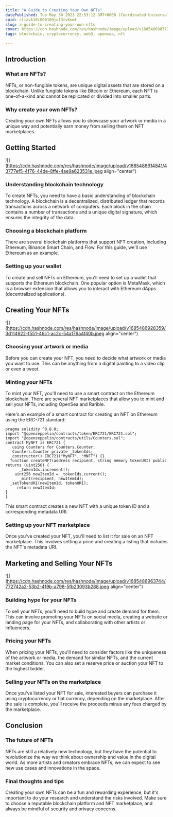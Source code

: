 ```yaml
---
title: "A Guide to Creating Your Own NFTs"
datePublished: Tue May 30 2023 22:53:12 GMT+0000 (Coordinated Universal Time)
cuid: cliavk10i000109ju13tv6nmt
slug: a-guide-to-creating-your-own-nfts
cover: https://cdn.hashnode.com/res/hashnode/image/upload/v1685486903729/10fdb1d7-a5e1-4b38-a476-8c251c04bead.jpeg
tags: blockchain, cryptocurrency, web3, opensea, nft

---
```


## Introduction

### What are NFTs?

NFTs, or non-fungible tokens, are unique digital assets that are stored on a blockchain. Unlike fungible tokens like Bitcoin or Ethereum, each NFT is one-of-a-kind and cannot be replicated or divided into smaller parts.

### Why create your own NFTs?

Creating your own NFTs allows you to showcase your artwork or media in a unique way and potentially earn money from selling them on NFT marketplaces.

## Getting Started

![](https://cdn.hashnode.com/res/hashnode/image/upload/v1685486914841/43777ef5-4f76-44de-8ffe-4ae9a623531e.jpeg align="center")

### Understanding blockchain technology

To create NFTs, you need to have a basic understanding of blockchain technology. A blockchain is a decentralized, distributed ledger that records transactions across a network of computers. Each block in the chain contains a number of transactions and a unique digital signature, which ensures the integrity of the data.

### Choosing a blockchain platform

There are several blockchain platforms that support NFT creation, including Ethereum, Binance Smart Chain, and Flow. For this guide, we'll use Ethereum as an example.

### Setting up your wallet

To create and sell NFTs on Ethereum, you'll need to set up a wallet that supports the Ethereum blockchain. One popular option is MetaMask, which is a browser extension that allows you to interact with Ethereum dApps (decentralized applications).

## Creating Your NFTs

![](https://cdn.hashnode.com/res/hashnode/image/upload/v1685486928359/3d114922-f551-46c1-ac2c-54a179a4f40b.jpeg align="center")

### Choosing your artwork or media

Before you can create your NFT, you need to decide what artwork or media you want to use. This can be anything from a digital painting to a video clip or even a tweet.

### Minting your NFTs

To mint your NFT, you'll need to use a smart contract on the Ethereum blockchain. There are several NFT marketplaces that allow you to mint and sell your NFTs, including OpenSea and Rarible.

Here's an example of a smart contract for creating an NFT on Ethereum using the ERC-721 standard:

```solidity
pragma solidity ^0.8.0;
import "@openzeppelin/contracts/token/ERC721/ERC721.sol";
import "@openzeppelin/contracts/utils/Counters.sol";
contract MyNFT is ERC721 { 
   using Counters for Counters.Counter; 
   Counters.Counter private _tokenIds; 
   constructor() ERC721("MyNFT", "MNFT") {}  
  function createNFT(address recipient, string memory tokenURI) public returns (uint256) {  
      _tokenIds.increment();    
    uint256 newItemId = _tokenIds.current();  
      _mint(recipient, newItemId);      
  _setTokenURI(newItemId, tokenURI);   
     return newItemId;    
}
}
```

This smart contract creates a new NFT with a unique token ID and a corresponding metadata URI.

### Setting up your NFT marketplace

Once you've created your NFT, you'll need to list it for sale on an NFT marketplace. This involves setting a price and creating a listing that includes the NFT's metadata URI.

## Marketing and Selling Your NFTs

![](https://cdn.hashnode.com/res/hashnode/image/upload/v1685486963744/772742a2-53b2-419b-a798-5fb23093b288.jpeg align="center")

### Building hype for your NFTs

To sell your NFTs, you'll need to build hype and create demand for them. This can involve promoting your NFTs on social media, creating a website or landing page for your NFTs, and collaborating with other artists or influencers.

### Pricing your NFTs

When pricing your NFTs, you'll need to consider factors like the uniqueness of the artwork or media, the demand for similar NFTs, and the current market conditions. You can also set a reserve price or auction your NFT to the highest bidder.

### Selling your NFTs on the marketplace

Once you've listed your NFT for sale, interested buyers can purchase it using cryptocurrency or fiat currency, depending on the marketplace. After the sale is complete, you'll receive the proceeds minus any fees charged by the marketplace.

## Conclusion

### The future of NFTs

NFTs are still a relatively new technology, but they have the potential to revolutionize the way we think about ownership and value in the digital world. As more artists and creators embrace NFTs, we can expect to see new use cases and innovations in the space.

### Final thoughts and tips

Creating your own NFTs can be a fun and rewarding experience, but it's important to do your research and understand the risks involved. Make sure to choose a reputable blockchain platform and NFT marketplace, and always be mindful of security and privacy concerns.